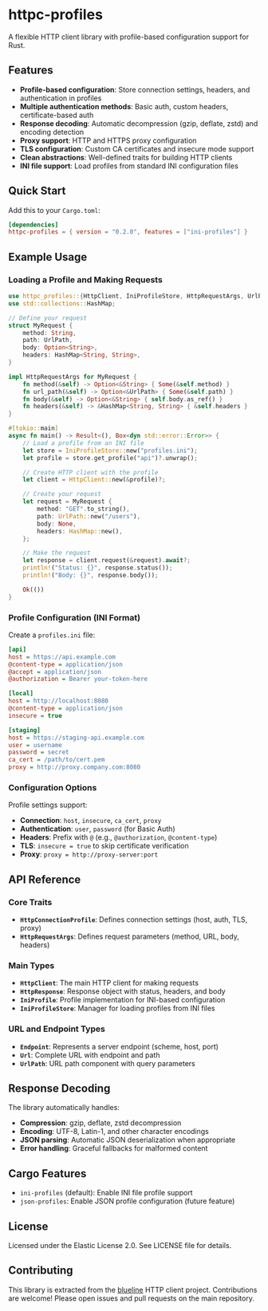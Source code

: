 # httpc-profiles

A flexible HTTP client library with profile-based configuration support for Rust.

## Features

- **Profile-based configuration**: Store connection settings, headers, and authentication in profiles
- **Multiple authentication methods**: Basic auth, custom headers, certificate-based auth  
- **Response decoding**: Automatic decompression (gzip, deflate, zstd) and encoding detection
- **Proxy support**: HTTP and HTTPS proxy configuration
- **TLS configuration**: Custom CA certificates and insecure mode support
- **Clean abstractions**: Well-defined traits for building HTTP clients
- **INI file support**: Load profiles from standard INI configuration files

## Quick Start

Add this to your `Cargo.toml`:

```toml
[dependencies]
httpc-profiles = { version = "0.2.0", features = ["ini-profiles"] }
```

## Example Usage

### Loading a Profile and Making Requests

```rust
use httpc_profiles::{HttpClient, IniProfileStore, HttpRequestArgs, UrlPath};
use std::collections::HashMap;

// Define your request
struct MyRequest {
    method: String,
    path: UrlPath,
    body: Option<String>,
    headers: HashMap<String, String>,
}

impl HttpRequestArgs for MyRequest {
    fn method(&self) -> Option<&String> { Some(&self.method) }
    fn url_path(&self) -> Option<&UrlPath> { Some(&self.path) }
    fn body(&self) -> Option<&String> { self.body.as_ref() }
    fn headers(&self) -> &HashMap<String, String> { &self.headers }
}

#[tokio::main]
async fn main() -> Result<(), Box<dyn std::error::Error>> {
    // Load a profile from an INI file
    let store = IniProfileStore::new("profiles.ini");
    let profile = store.get_profile("api")?.unwrap();

    // Create HTTP client with the profile
    let client = HttpClient::new(&profile)?;

    // Create your request
    let request = MyRequest {
        method: "GET".to_string(),
        path: UrlPath::new("/users"),
        body: None,
        headers: HashMap::new(),
    };

    // Make the request
    let response = client.request(&request).await?;
    println!("Status: {}", response.status());
    println!("Body: {}", response.body());

    Ok(())
}
```

### Profile Configuration (INI Format)

Create a `profiles.ini` file:

```ini
[api]
host = https://api.example.com
@content-type = application/json
@accept = application/json
@authorization = Bearer your-token-here

[local]
host = http://localhost:8080
@content-type = application/json
insecure = true

[staging]
host = https://staging-api.example.com
user = username
password = secret
ca_cert = /path/to/cert.pem
proxy = http://proxy.company.com:8080
```

### Configuration Options

Profile settings support:

- **Connection**: `host`, `insecure`, `ca_cert`, `proxy`
- **Authentication**: `user`, `password` (for Basic Auth)
- **Headers**: Prefix with `@` (e.g., `@authorization`, `@content-type`)
- **TLS**: `insecure = true` to skip certificate verification
- **Proxy**: `proxy = http://proxy-server:port`

## API Reference

### Core Traits

- **`HttpConnectionProfile`**: Defines connection settings (host, auth, TLS, proxy)
- **`HttpRequestArgs`**: Defines request parameters (method, URL, body, headers)

### Main Types

- **`HttpClient`**: The main HTTP client for making requests
- **`HttpResponse`**: Response object with status, headers, and body
- **`IniProfile`**: Profile implementation for INI-based configuration
- **`IniProfileStore`**: Manager for loading profiles from INI files

### URL and Endpoint Types

- **`Endpoint`**: Represents a server endpoint (scheme, host, port)
- **`Url`**: Complete URL with endpoint and path
- **`UrlPath`**: URL path component with query parameters

## Response Decoding

The library automatically handles:

- **Compression**: gzip, deflate, zstd decompression
- **Encoding**: UTF-8, Latin-1, and other character encodings
- **JSON parsing**: Automatic JSON deserialization when appropriate
- **Error handling**: Graceful fallbacks for malformed content

## Cargo Features

- `ini-profiles` (default): Enable INI file profile support
- `json-profiles`: Enable JSON profile configuration (future feature)

## License

Licensed under the Elastic License 2.0. See LICENSE file for details.

## Contributing

This library is extracted from the [blueline](https://github.com/samwisely75/blueline) HTTP client project.
Contributions are welcome! Please open issues and pull requests on the main repository.
